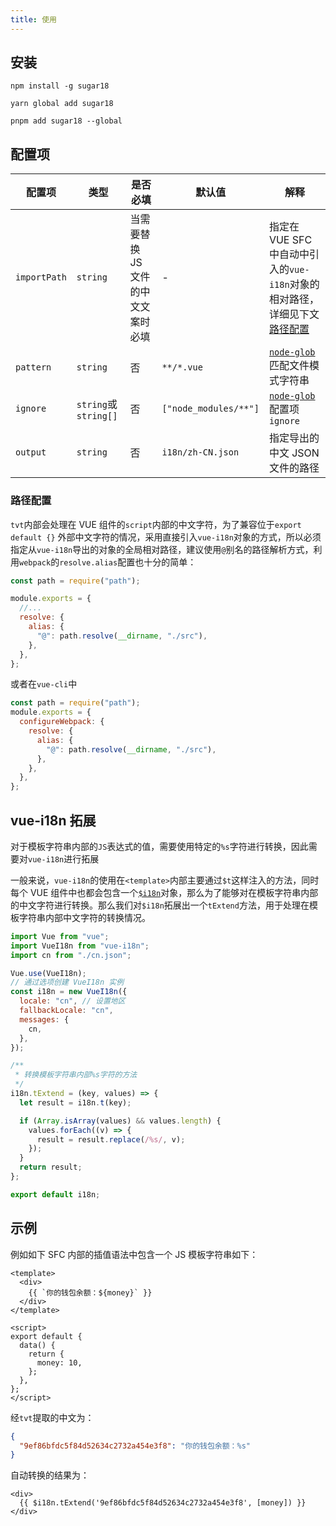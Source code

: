 ```yaml
---
title: 使用
---
```


## 安装

```shell
npm install -g sugar18

yarn global add sugar18

pnpm add sugar18 --global
```

## 配置项

| 配置项       | 类型                 | 是否必填                           | 默认值                | 解释                                                                                |
| ------------ | -------------------- | ---------------------------------- | --------------------- | ----------------------------------------------------------------------------------- |
| `importPath` | `string`             | 当需要替换 JS 文件的中文文案时必填 | -                     | 指定在 VUE SFC 中自动中引入的`vue-i18n`对象的相对路径，详细见下文[路径配置](#alias) |
| `pattern`    | `string`             | 否                                 | `**/*.vue`            | [`node-glob`](https://github.com/isaacs/node-glob#glob-primer)匹配文件模式字符串    |
| `ignore`     | `string`或`string[]` | 否                                 | `["node_modules/**"]` | [`node-glob`](https://github.com/isaacs/node-glob#options)配置项`ignore`            |
| `output`     | `string`             | 否                                 | `i18n/zh-CN.json`     | 指定导出的中文 JSON 文件的路径                                                      |

<h3 id="alias">路径配置</h3>

`tvt`内部会处理在 VUE 组件的`script`内部的中文字符，为了兼容位于`export default {}` 外部中文字符的情况，采用直接引入`vue-i18n`对象的方式，所以必须指定从`vue-i18n`导出的对象的全局相对路径，建议使用`@`别名的路径解析方式，利用`webpack`的`resolve.alias`配置也十分的简单：

```js
const path = require("path");

module.exports = {
  //...
  resolve: {
    alias: {
      "@": path.resolve(__dirname, "./src"),
    },
  },
};
```

或者在`vue-cli`中

```js
const path = require("path");
module.exports = {
  configureWebpack: {
    resolve: {
      alias: {
        "@": path.resolve(__dirname, "./src"),
      },
    },
  },
};
```

## vue-i18n 拓展

对于模板字符串内部的`JS`表达式的值，需要使用特定的`%s`字符进行转换，因此需要对`vue-i18n`进行拓展

一般来说，`vue-i18n`的使用在`<template>`内部主要通过`$t`这样注入的方法，同时每个 VUE 组件中也都会包含一个[`$i18n`](https://kazupon.github.io/vue-i18n/zh/api/#注入属性)对象，那么为了能够对在模板字符串内部的中文字符进行转换。那么我们对`$i18n`拓展出一个`tExtend`方法，用于处理在模板字符串内部中文字符的转换情况。

```js
import Vue from "vue";
import VueI18n from "vue-i18n";
import cn from "./cn.json";

Vue.use(VueI18n);
// 通过选项创建 VueI18n 实例
const i18n = new VueI18n({
  locale: "cn", // 设置地区
  fallbackLocale: "cn",
  messages: {
    cn,
  },
});

/**
 * 转换模板字符串内部%s字符的方法
 */
i18n.tExtend = (key, values) => {
  let result = i18n.t(key);

  if (Array.isArray(values) && values.length) {
    values.forEach((v) => {
      result = result.replace(/%s/, v);
    });
  }
  return result;
};

export default i18n;
```

## 示例

例如如下 SFC 内部的插值语法中包含一个 JS 模板字符串如下：

```vue
<template>
  <div>
    {{ `你的钱包余额：${money}` }}
  </div>
</template>

<script>
export default {
  data() {
    return {
      money: 10,
    };
  },
};
</script>
```

经`tvt`提取的中文为：

```json
{
  "9ef86bfdc5f84d52634c2732a454e3f8": "你的钱包余额：%s"
}
```

自动转换的结果为：

```vue
<div>
  {{ $i18n.tExtend('9ef86bfdc5f84d52634c2732a454e3f8', [money]) }}
</div>
```
